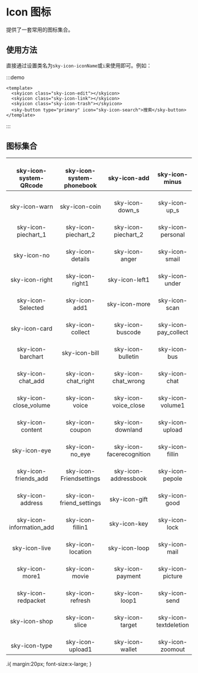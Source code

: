 # Icon 图标

提供了一套常用的图标集合。

## 使用方法

直接通过设置类名为`sky-icon-iconName`或`i`来使用即可。例如：

:::demo

```vue
<template>
  <skyicon class="sky-icon-edit"></skyicon>
  <skyicon class="sky-icon-link"></skyicon>
  <skyicon class="sky-icon-trash"></skyicon>
  <sky-button type="primary" icon="sky-icon-search">搜索</sky-button>
</template>
```

:::

## 图标集合

|   <skyicon class="sky-icon-system-QRcode"></skyicon><br>sky-icon-system-QRcode   | <skyicon class="sky-icon-system-phonebook"></skyicon><br>sky-icon-system-phonebook |             <skyicon class="sky-icon-add"></skyicon><br>sky-icon-add             |        <skyicon class="sky-icon-minus"></skyicon><br>sky-icon-minus        |   <skyicon class="sky-icon-close_circle"></skyicon><br>sky-icon-close_circle   |         <skyicon class="sky-icon-selected"></skyicon><br>sky-icon-selected         |
| :------------------------------------------------------------------------------: | :--------------------------------------------------------------------------------: | :------------------------------------------------------------------------------: | :------------------------------------------------------------------------: | :----------------------------------------------------------------------------: | :--------------------------------------------------------------------------------: |
|            <skyicon class="sky-icon-warn"></skyicon><br>sky-icon-warn            |             <skyicon class="sky-icon-coin"></skyicon><br>sky-icon-coin             |          <skyicon class="sky-icon-down_s"></skyicon><br>sky-icon-down_s          |         <skyicon class="sky-icon-up_s"></skyicon><br>sky-icon-up_s         |          <skyicon class="sky-icon-AApay"></skyicon><br>sky-icon-AApay          |          <skyicon class="sky-icon-compass"></skyicon><br>sky-icon-compass          |
|      <skyicon class="sky-icon-piechart_1"></skyicon><br>sky-icon-piechart_1      |       <skyicon class="sky-icon-piechart_2"></skyicon><br>sky-icon-piechart_2       |      <skyicon class="sky-icon-piechart_2"></skyicon><br>sky-icon-piechart_2      |     <skyicon class="sky-icon-personal"></skyicon><br>sky-icon-personal     |        <skyicon class="sky-icon-network"></skyicon><br>sky-icon-network        |            <skyicon class="sky-icon-query"></skyicon><br>sky-icon-query            |
|              <skyicon class="sky-icon-no"></skyicon><br>sky-icon-no              |          <skyicon class="sky-icon-details"></skyicon><br>sky-icon-details          |           <skyicon class="sky-icon-anger"></skyicon><br>sky-icon-anger           |        <skyicon class="sky-icon-smail"></skyicon><br>sky-icon-smail        |       <skyicon class="sky-icon-compass1"></skyicon><br>sky-icon-compass1       |             <skyicon class="sky-icon-left"></skyicon><br>sky-icon-left             |
|           <skyicon class="sky-icon-right"></skyicon><br>sky-icon-right           |           <skyicon class="sky-icon-right1"></skyicon><br>sky-icon-right1           |           <skyicon class="sky-icon-left1"></skyicon><br>sky-icon-left1           |        <skyicon class="sky-icon-under"></skyicon><br>sky-icon-under        |             <skyicon class="sky-icon-up"></skyicon><br>sky-icon-up             |           <skyicon class="sky-icon-delete"></skyicon><br>sky-icon-delete           |
|        <skyicon class="sky-icon-Selected"></skyicon><br>sky-icon-Selected        |             <skyicon class="sky-icon-add1"></skyicon><br>sky-icon-add1             |            <skyicon class="sky-icon-more"></skyicon><br>sky-icon-more            |         <skyicon class="sky-icon-scan"></skyicon><br>sky-icon-scan         |            <skyicon class="sky-icon-pay"></skyicon><br>sky-icon-pay            |           <skyicon class="sky-icon-travel"></skyicon><br>sky-icon-travel           |
|            <skyicon class="sky-icon-card"></skyicon><br>sky-icon-card            |          <skyicon class="sky-icon-collect"></skyicon><br>sky-icon-collect          |         <skyicon class="sky-icon-buscode"></skyicon><br>sky-icon-buscode         |  <skyicon class="sky-icon-pay_collect"></skyicon><br>sky-icon-pay_collect  |    <skyicon class="sky-icon-accountbook"></skyicon><br>sky-icon-accountbook    |         <skyicon class="sky-icon-bankcard"></skyicon><br>sky-icon-bankcard         |
|        <skyicon class="sky-icon-barchart"></skyicon><br>sky-icon-barchart        |             <skyicon class="sky-icon-bill"></skyicon><br>sky-icon-bill             |        <skyicon class="sky-icon-bulletin"></skyicon><br>sky-icon-bulletin        |          <skyicon class="sky-icon-bus"></skyicon><br>sky-icon-bus          |     <skyicon class="sky-icon-calculator"></skyicon><br>sky-icon-calculator     |         <skyicon class="sky-icon-calendar"></skyicon><br>sky-icon-calendar         |
|        <skyicon class="sky-icon-chat_add"></skyicon><br>sky-icon-chat_add        |       <skyicon class="sky-icon-chat_right"></skyicon><br>sky-icon-chat_right       |      <skyicon class="sky-icon-chat_wrong"></skyicon><br>sky-icon-chat_wrong      |         <skyicon class="sky-icon-chat"></skyicon><br>sky-icon-chat         | <skyicon class="sky-icon-classification"></skyicon><br>sky-icon-classification |           <skyicon class="sky-icon-volume"></skyicon><br>sky-icon-volume           |
|    <skyicon class="sky-icon-close_volume"></skyicon><br>sky-icon-close_volume    |            <skyicon class="sky-icon-voice"></skyicon><br>sky-icon-voice            |     <skyicon class="sky-icon-voice_close"></skyicon><br>sky-icon-voice_close     |      <skyicon class="sky-icon-volume1"></skyicon><br>sky-icon-volume1      |   <skyicon class="sky-icon-volume_close"></skyicon><br>sky-icon-volume_close   |       <skyicon class="sky-icon-collection"></skyicon><br>sky-icon-collection       |
|         <skyicon class="sky-icon-content"></skyicon><br>sky-icon-content         |           <skyicon class="sky-icon-coupon"></skyicon><br>sky-icon-coupon           |        <skyicon class="sky-icon-downland"></skyicon><br>sky-icon-downland        |       <skyicon class="sky-icon-upload"></skyicon><br>sky-icon-upload       |           <skyicon class="sky-icon-edit"></skyicon><br>sky-icon-edit           |          <skyicon class="sky-icon-express"></skyicon><br>sky-icon-express          |
|             <skyicon class="sky-icon-eye"></skyicon><br>sky-icon-eye             |           <skyicon class="sky-icon-no_eye"></skyicon><br>sky-icon-no_eye           | <skyicon class="sky-icon-facerecognition"></skyicon><br>sky-icon-facerecognition |       <skyicon class="sky-icon-fillin"></skyicon><br>sky-icon-fillin       |         <skyicon class="sky-icon-folder"></skyicon><br>sky-icon-folder         |               <skyicon class="sky-icon-me"></skyicon><br>sky-icon-me               |
|     <skyicon class="sky-icon-friends_add"></skyicon><br>sky-icon-friends_add     |   <skyicon class="sky-icon-Friendsettings"></skyicon><br>sky-icon-Friendsettings   |     <skyicon class="sky-icon-addressbook"></skyicon><br>sky-icon-addressbook     |       <skyicon class="sky-icon-pepole"></skyicon><br>sky-icon-pepole       |  <skyicon class="sky-icon-friend_delete"></skyicon><br>sky-icon-friend_delete  |  <skyicon class="sky-icon-friend_delete_2"></skyicon><br>sky-icon-friend_delete_2  |
|         <skyicon class="sky-icon-address"></skyicon><br>sky-icon-address         |  <skyicon class="sky-icon-friend_settings"></skyicon><br>sky-icon-friend_settings  |            <skyicon class="sky-icon-gift"></skyicon><br>sky-icon-gift            |         <skyicon class="sky-icon-good"></skyicon><br>sky-icon-good         |           <skyicon class="sky-icon-home"></skyicon><br>sky-icon-home           |         <skyicon class="sky-icon-huititle"></skyicon><br>sky-icon-huititle         |
| <skyicon class="sky-icon-information_add"></skyicon><br>sky-icon-information_add |          <skyicon class="sky-icon-fillin1"></skyicon><br>sky-icon-fillin1          |             <skyicon class="sky-icon-key"></skyicon><br>sky-icon-key             |         <skyicon class="sky-icon-lock"></skyicon><br>sky-icon-lock         |         <skyicon class="sky-icon-koubei"></skyicon><br>sky-icon-koubei         |             <skyicon class="sky-icon-link"></skyicon><br>sky-icon-link             |
|            <skyicon class="sky-icon-live"></skyicon><br>sky-icon-live            |         <skyicon class="sky-icon-location"></skyicon><br>sky-icon-location         |            <skyicon class="sky-icon-loop"></skyicon><br>sky-icon-loop            |         <skyicon class="sky-icon-mail"></skyicon><br>sky-icon-mail         |       <skyicon class="sky-icon-openmail"></skyicon><br>sky-icon-openmail       |             <skyicon class="sky-icon-mark"></skyicon><br>sky-icon-mark             |
|           <skyicon class="sky-icon-more1"></skyicon><br>sky-icon-more1           |            <skyicon class="sky-icon-movie"></skyicon><br>sky-icon-movie            |         <skyicon class="sky-icon-payment"></skyicon><br>sky-icon-payment         |      <skyicon class="sky-icon-picture"></skyicon><br>sky-icon-picture      |           <skyicon class="sky-icon-play"></skyicon><br>sky-icon-play           |            <skyicon class="sky-icon-live1"></skyicon><br>sky-icon-live1            |
|       <skyicon class="sky-icon-redpacket"></skyicon><br>sky-icon-redpacket       |          <skyicon class="sky-icon-refresh"></skyicon><br>sky-icon-refresh          |           <skyicon class="sky-icon-loop1"></skyicon><br>sky-icon-loop1           |         <skyicon class="sky-icon-send"></skyicon><br>sky-icon-send         |        <skyicon class="sky-icon-fillin2"></skyicon><br>sky-icon-fillin2        | <skyicon class="sky-icon-information_add1"></skyicon><br>sky-icon-information_add1 |
|            <skyicon class="sky-icon-shop"></skyicon><br>sky-icon-shop            |            <skyicon class="sky-icon-slice"></skyicon><br>sky-icon-slice            |          <skyicon class="sky-icon-target"></skyicon><br>sky-icon-target          | <skyicon class="sky-icon-textdeletion"></skyicon><br>sky-icon-textdeletion |           <skyicon class="sky-icon-text"></skyicon><br>sky-icon-text           |            <skyicon class="sky-icon-trash"></skyicon><br>sky-icon-trash            |
|            <skyicon class="sky-icon-type"></skyicon><br>sky-icon-type            |          <skyicon class="sky-icon-upload1"></skyicon><br>sky-icon-upload1          |          <skyicon class="sky-icon-wallet"></skyicon><br>sky-icon-wallet          |      <skyicon class="sky-icon-zoomout"></skyicon><br>sky-icon-zoomout      |          <skyicon class="sky-icon-zoom"></skyicon><br>sky-icon-search          |           <skyicon class="sky-icon-minus1"></skyicon><br>sky-icon-minus1           |

<component is="style">
.i{
  margin:20px;
  font-size:x-large;
}
</component>
